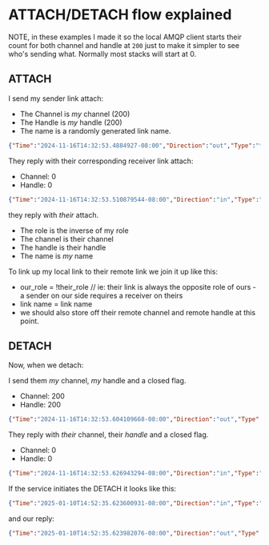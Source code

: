 # ATTACH/DETACH flow explained

NOTE, in these examples I made it so the local AMQP client starts their count for both channel and handle at `200` just to make it simpler to see who's sending what. Normally most stacks will start at 0.

## ATTACH

I send my sender link attach:

* The Channel is _my_ channel (200)
* The Handle is _my_ handle (200)
* The name is a randomly generated link name.

```json
{"Time":"2024-11-16T14:32:53.4884927-08:00","Direction":"out","Type":"*frames.PerformAttach","Header":{"Size":113,"DataOffset":2,"FrameType":0,"Channel":200,"Raw":"AAAAcQIAAMg="},"Body":{"Name":"uMx_K7TyMJ9kONWRvRaHNY7on01-7mPo-5j_n335VsFLyfh_BXr4iw","Handle":200,"Role":false,"SenderSettleMode":2,"ReceiverSettleMode":0,"Source":{"Address":"","Durable":0,"ExpiryPolicy":"session-end","Timeout":0,"Dynamic":false,"DynamicNodeProperties":null,"DistributionMode":"","Filter":null,"DefaultOutcome":null,"Outcomes":null,"Capabilities":null},"Target":{"Address":"testqueue","Durable":0,"ExpiryPolicy":"session-end","Timeout":0,"Dynamic":false,"DynamicNodeProperties":null,"Capabilities":null},"Unsettled":null,"IncompleteUnsettled":false,"InitialDeliveryCount":0,"MaxMessageSize":0,"OfferedCapabilities":null,"DesiredCapabilities":null,"Properties":null}}
```

They reply with their corresponding receiver link attach:

* Channel: 0
* Handle: 0

```json
{"Time":"2024-11-16T14:32:53.510879544-08:00","Direction":"in","Type":"*frames.PerformAttach","Header":{"Size":131,"DataOffset":2,"FrameType":0,"Channel":0,"Raw":"AAAAgwIAAAA="},"Body":{"Name":"uMx_K7TyMJ9kONWRvRaHNY7on01-7mPo-5j_n335VsFLyfh_BXr4iw","Handle":0,"Role":true,"SenderSettleMode":2,"ReceiverSettleMode":0,"Source":{"Address":"","Durable":0,"ExpiryPolicy":"session-end","Timeout":0,"Dynamic":false,"DynamicNodeProperties":null,"DistributionMode":"","Filter":null,"DefaultOutcome":null,"Outcomes":null,"Capabilities":null},"Target":{"Address":"testqueue","Durable":0,"ExpiryPolicy":"session-end","Timeout":0,"Dynamic":false,"DynamicNodeProperties":null,"Capabilities":null},"Unsettled":null,"IncompleteUnsettled":false,"InitialDeliveryCount":0,"MaxMessageSize":262144,"OfferedCapabilities":null,"DesiredCapabilities":null,"Properties":null}}
```

they reply with _their_ attach.

* The role is the inverse of my role
* The channel is their channel
* The handle is their handle
* The name is _my_ name

To link up my local link to their remote link we join it up like this:

* our_role = !their_role        // ie: their link is always the opposite role of ours - a sender on our side requires a receiver on theirs
* link name = link name
* we should also store off their remote channel and remote handle at this point.

## DETACH

Now, when we detach:

I send them _my_ channel, _my_ handle and a closed flag.

* Channel: 200
* Handle: 200

```json
{"Time":"2024-11-16T14:32:53.604109668-08:00","Direction":"out","Type":"*frames.PerformDetach","Header":{"Size":23,"DataOffset":2,"FrameType":0,"Channel":200,"Raw":"AAAAFwIAAMg="},"Body":{"Handle":200,"Closed":true,"Error":null}}
```

They reply with _their_ channel, their _handle_ and a closed flag.

* Channel: 0
* Handle: 0

```json
{"Time":"2024-11-16T14:32:53.626943294-08:00","Direction":"in","Type":"*frames.PerformDetach","Header":{"Size":17,"DataOffset":2,"FrameType":0,"Channel":0,"Raw":"AAAAEQIAAAA="},"Body":{"Handle":0,"Closed":true,"Error":null}}
````

If the service initiates the DETACH it looks like this:

```json
{"Time":"2025-01-10T14:52:35.623600931-08:00","Direction":"in","Type":"*frames.PerformDetach","Connection":"PINxGfEjcf_wQTLfHmuGtXsUk0F7TWNxwsqmjXeFTLS6c9uWB5UJ0w","Header":{"Size":291,"DataOffset":2,"FrameType":0,"Channel":0,"Raw":"AAABIwIAAAA="},"Body":{"Handle":0,"Closed":true,"Error":{"Condition":"amqp:link:detach-forced","Description":"The link 'G0:32309313:Hbv6sicCOAaVyzZLq70DkrC71nnWq7TwVzHsWXOt_2GavvI3Muy1uA' is force detached. Code: publisher(link21893095). Details: Message sender was closed because entity has been deleted, updated or unexpectedly reloaded.","Info":null}}}
```

and our reply:

```json
{"Time":"2025-01-10T14:52:35.623982076-08:00","Direction":"out","Type":"*frames.PerformDetach","Connection":"PINxGfEjcf_wQTLfHmuGtXsUk0F7TWNxwsqmjXeFTLS6c9uWB5UJ0w","Header":{"Size":23,"DataOffset":2,"FrameType":0,"Channel":200,"Raw":"AAAAFwIAAMg="},"Body":{"Handle":200,"Closed":true}}
```
